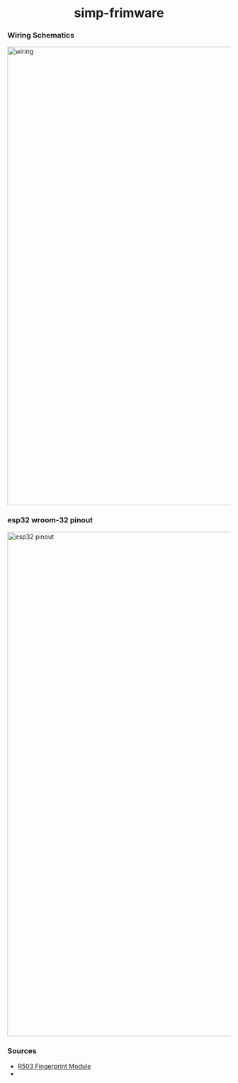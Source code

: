 <div align="center">

# simp-frimware

</div>

### Wiring Schematics

<img width="1034" alt="wiring" src="https://user-images.githubusercontent.com/55241427/212345698-fe65ca1a-55f4-4555-9e88-8b73df958cab.png">

### esp32 wroom-32 pinout

<img width="1137" alt="esp32 pinout" src="https://user-images.githubusercontent.com/55241427/211053641-9286577b-ee5b-4327-aa44-efd6bd79e045.png">

### Sources

- [R503 Fingerprint Module](https://download.mikroe.com/documents/datasheets/R503_datasheet.pdf)
- []()

